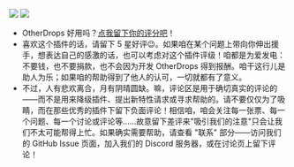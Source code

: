 ![](https://i.imgur.com/VqAub2V.png)
![](https://i.imgur.com/HuFKHJR.png?1)

* OtherDrops 好用吗？[点我留下你的评分吧](https://www.spigotmc.org/resources/51793/rate?rating=5)！
* 喜欢这个插件的话，请留下 5 星好评😉。如果咱在某个问题上带向你伸出援手，想表达自己的感激的话，也可以考虑对这个插件评级！咱都是为爱发电：不要钱，也不要捐款，也不会因为开发 OtherDrops 得到报酬。咱干这行儿是助人为乐；如果咱的帮助得到了他人的认可，一切就都有了意义。
* 不过，人有悲欢离合，月有阴晴圆缺。嘛，评论区是用于确切真实的评论的——而不是用来降级插件、提出新特性请求或寻求帮助的。请不要仅仅为了吸睛，而在那些优秀的插件下留下负面评论！相信咱，咱会关注每一张票、每一个问题、每一个讨论或评论等……故意留下差评来"吸引我们的注意"只会让我们不太可能帮得上忙。如果确实需要帮助，请查看 "联系" 部分——访问我们的 GitHub Issue 页面，加入我们的 Discord 服务器，或在讨论页上留下评论！
